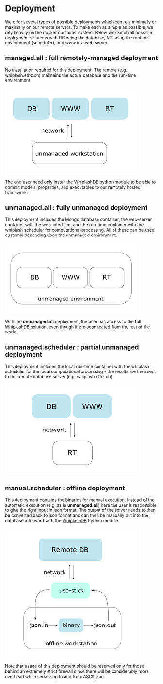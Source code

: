# Deployment

We offer several types of possible deployments which can rely minimally or maximally on our remote servers. To make each as simple as possible, we rely heavily on the docker container system. Below we sketch all possible deployment solutions with _DB_ being the database, _RT_ being the runtime environment (scheduler), and _www_ is a web server.

## managed.all : full remotely-managed deployment

No installation required for this deployment. The remote (e.g. whiplash.ethz.ch) maintains the actual database and the run-time environment.

![ill.managed.all](ill.managed.all.png)

The end user need only install the [WhiplashDB](http://whiplash.ethz.ch) python module to be able to commit models, properties, and executables to our remotely hosted framework.

## unmanaged.all : fully unmanaged deployment

This deployment includes the Mongo database container, the web-server container with the web-interface, and the run-time container with the whiplash scheduler for computational processing. All of these can be used customly depending upon the unmanaged environment.

![ill.unmanaged.all](ill.unmanaged.all.png)

With the __unmanaged.all__ deployment, the user has access to the full [WhiplashDB](http://whiplash.ethz.ch) solution, even though it is disconnected from the rest of the world.

## unmanaged.scheduler : partial unmanaged deployment

This deployment includes the local run-time container with the whiplash scheduler for the local computational processing - the results are then sent to the remote database server (e.g. whiplash.ethz.ch).

![ill.unmanaged.scheduler](ill.unmanaged.scheduler.png)

## manual.scheduler : offline deployment

This deployment contains the binaries for manual execution. Instead of the automatic execution (e.g. as in __unmanaged.all__) here the user is responsible to give the right input in json format. The output of the solver needs to then be converted back to json format and can then be manually put into the database afterward with the [WhiplashDB](http://whiplash.ethz.ch) Python module.

![ill.manual.scheduler](ill.manual.scheduler.png)

Note that usage of this deployment should be reserved only for those behind an extremely strict firewall since there will be considerably more overhead when serializing to and from ASCII json.
